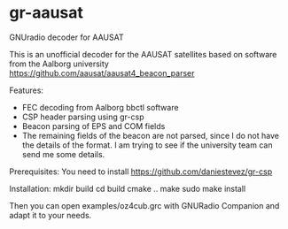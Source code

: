 # gr-aausat
GNUradio decoder for AAUSAT

This is an unofficial decoder for the AAUSAT satellites based on software
from the Aalborg university https://github.com/aausat/aausat4_beacon_parser

Features:
- FEC decoding from Aalborg bbctl software
- CSP header parsing using gr-csp
- Beacon parsing of EPS and COM fields
- The remaining fields of the beacon are not parsed, since I do not have the details of the format.
  I am trying to see if the university team can send me some details.

Prerequisites:
 You need to install https://github.com/daniestevez/gr-csp

Installation:
 mkdir build
 cd build
 cmake ..
 make
 sudo make install
 
 Then you can open examples/oz4cub.grc with GNURadio Companion and adapt it to your needs.
